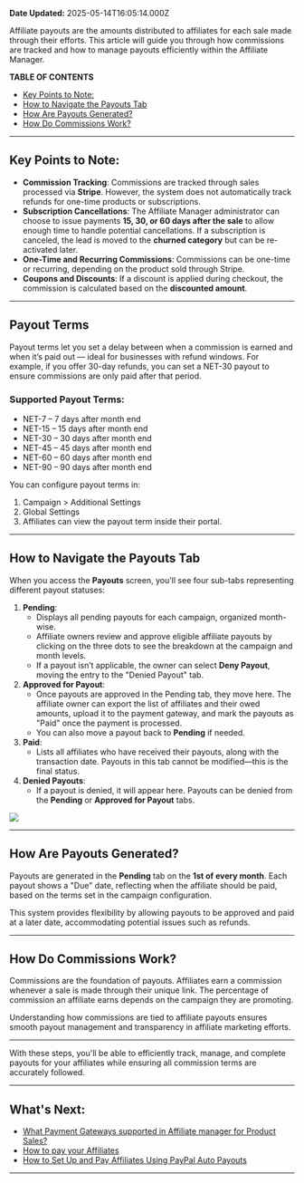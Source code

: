 **Date Updated:** 2025-05-14T16:05:14.000Z

Affiliate payouts are the amounts distributed to affiliates for each sale made through their efforts. This article will guide you through how commissions are tracked and how to manage payouts efficiently within the Affiliate Manager.

  
**TABLE OF CONTENTS**

* [Key Points to Note:](#Key-Points-to-Note%3A)
* [How to Navigate the Payouts Tab](#How-to-Navigate-the-Payouts-Tab)
* [How Are Payouts Generated?](#How-Are-Payouts-Generated?)
* [How Do Commissions Work?](#How-Do-Commissions-Work?)

---

## **Key Points to Note:**

* **Commission Tracking**: Commissions are tracked through sales processed via **Stripe**. However, the system does not automatically track refunds for one-time products or subscriptions.
* **Subscription Cancellations**: The Affiliate Manager administrator can choose to issue payments **15, 30, or 60 days after the sale** to allow enough time to handle potential cancellations. If a subscription is canceled, the lead is moved to the **churned category** but can be re-activated later.
* **One-Time and Recurring Commissions**: Commissions can be one-time or recurring, depending on the product sold through Stripe.
* **Coupons and Discounts**: If a discount is applied during checkout, the commission is calculated based on the **discounted amount**.

---

## **Payout Terms**

Payout terms let you set a delay between when a commission is earned and when it’s paid out — ideal for businesses with refund windows. For example, if you offer 30-day refunds, you can set a NET-30 payout to ensure commissions are only paid after that period.

  
### **Supported Payout Terms:**

  
* NET-7 – 7 days after month end
* NET-15 – 15 days after month end
* NET-30 – 30 days after month end
* NET-45 – 45 days after month end
* NET-60 – 60 days after month end
* NET-90 – 90 days after month end

  
You can configure payout terms in:

  
1. Campaign > Additional Settings
2. Global Settings
3. Affiliates can view the payout term inside their portal.

  
---

##   

## **How to Navigate the Payouts Tab**

When you access the **Payouts** screen, you'll see four sub-tabs representing different payout statuses:

1. **Pending**:  
   * Displays all pending payouts for each campaign, organized month-wise.  
   * Affiliate owners review and approve eligible affiliate payouts by clicking on the three dots to see the breakdown at the campaign and month levels.  
   * If a payout isn’t applicable, the owner can select **Deny Payout**, moving the entry to the "Denied Payout" tab.
2. **Approved for Payout**:  
   * Once payouts are approved in the Pending tab, they move here. The affiliate owner can export the list of affiliates and their owed amounts, upload it to the payment gateway, and mark the payouts as "Paid" once the payment is processed.  
   * You can also move a payout back to **Pending** if needed.
3. **Paid**:  
   * Lists all affiliates who have received their payouts, along with the transaction date. Payouts in this tab cannot be modified—this is the final status.
4. **Denied Payouts**:  
   * If a payout is denied, it will appear here. Payouts can be denied from the **Pending** or **Approved for Payout** tabs.

![](https://s3.amazonaws.com/cdn.freshdesk.com/data/helpdesk/attachments/production/155033860230/original/4jBszUe4wQbtxCog46wlmym5b-dsPzYYVw.png?1727775339)  

---

## **How Are Payouts Generated?**

Payouts are generated in the **Pending** tab on the **1st of every month**. Each payout shows a "Due" date, reflecting when the affiliate should be paid, based on the terms set in the campaign configuration.

This system provides flexibility by allowing payouts to be approved and paid at a later date, accommodating potential issues such as refunds.

---

## **How Do Commissions Work?**

Commissions are the foundation of payouts. Affiliates earn a commission whenever a sale is made through their unique link. The percentage of commission an affiliate earns depends on the campaign they are promoting.

Understanding how commissions are tied to affiliate payouts ensures smooth payout management and transparency in affiliate marketing efforts.

---

With these steps, you'll be able to efficiently track, manage, and complete payouts for your affiliates while ensuring all commission terms are accurately followed.

---

## **What's Next:**

* [What Payment Gateways supported in Affiliate manager for Product Sales?](https://help.gohighlevel.com/en/support/solutions/articles/155000003656-what-payment-gateways-supported-in-affiliate-manager-for-product-sales-)
* [How to pay your Affiliates](https://help.gohighlevel.com/en/support/solutions/articles/155000003657-how-to-pay-your-affiliates)
* [How to Set Up and Pay Affiliates Using PayPal Auto Payouts](https://help.gohighlevel.com/en/support/solutions/articles/155000003658-how-to-set-up-and-pay-affiliates-using-paypal-auto-payouts)

---
  
  
